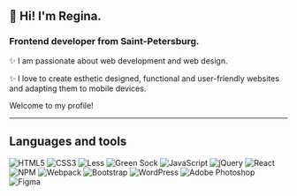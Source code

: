 ## 👋 Hi! I'm Regina. 

### Frontend developer from Saint-Petersburg.

:sparkles: I am passionate about web development and web design.

:sparkles: I love to create esthetic designed, functional and user-friendly websites   and adapting them to mobile devices. 

Welcome to my profile!

---

## Languages and tools

  ![HTML5](https://img.shields.io/badge/html5-%23E34F26.svg?style=for-the-badge&logo=html5&logoColor=white)
  ![CSS3](https://img.shields.io/badge/css3-%231572B6.svg?style=for-the-badge&logo=css3&logoColor=white)
  ![Less](https://img.shields.io/badge/less-2B4C80?style=for-the-badge&logo=less&logoColor=white)
  ![Green Sock](https://img.shields.io/badge/green%20sock-88CE02?style=for-the-badge&logo=greensock&logoColor=white)
  ![JavaScript](https://img.shields.io/badge/javascript-%23323330.svg?style=for-the-badge&logo=javascript&logoColor=%23F7DF1E)
  ![jQuery](https://img.shields.io/badge/jquery-%230769AD.svg?style=for-the-badge&logo=jquery&logoColor=white)
  ![React](https://img.shields.io/badge/react-%2320232a.svg?style=for-the-badge&logo=react&logoColor=%2361DAFB)
  ![NPM](https://img.shields.io/badge/NPM-%23CB3837.svg?style=for-the-badge&logo=npm&logoColor=white)
  ![Webpack](https://img.shields.io/badge/webpack-%238DD6F9.svg?style=for-the-badge&logo=webpack&logoColor=black)
  ![Bootstrap](https://img.shields.io/badge/bootstrap-%23563D7C.svg?style=for-the-badge&logo=bootstrap&logoColor=white)
  ![WordPress](https://img.shields.io/badge/WordPress-%23117AC9.svg?style=for-the-badge&logo=WordPress&logoColor=white)
  ![Adobe Photoshop](https://img.shields.io/badge/adobe%20photoshop-%2331A8FF.svg?style=for-the-badge&logo=adobe%20photoshop&logoColor=white)
  ![Figma](https://img.shields.io/badge/figma-%23F24E1E.svg?style=for-the-badge&logo=figma&logoColor=white)





